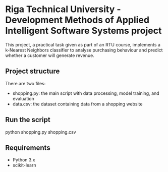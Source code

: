 # Riga Technical University - Development Methods of Applied Intelligent Software Systems project
This project, a practical task given as part of an RTU course, implements a k-Nearest Neighbors classifier to analyse purchasing behaviour and predict whether a customer will generate revenue. 


## Project structure 
There are two files:  
- shopping.py: the main script with data processing, model training, and evaluation   
- data.csv: the dataset containing data from a shopping website  


## Run the script
python shopping.py shopping.csv


## Requirements
- Python 3.x
- scikit-learn
